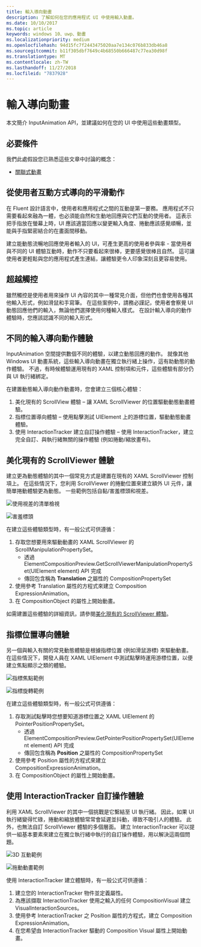 ```yaml
---
title: 輸入導向動畫
description: 了解如何在您的應用程式 UI 中使用輸入動畫。
ms.date: 10/10/2017
ms.topic: article
keywords: windows 10、uwp、動畫
ms.localizationpriority: medium
ms.openlocfilehash: 94d15fc7f2443475020aa7e134c076b833db46a8
ms.sourcegitcommit: b11f305dbf7649c4b68550b666487c77ea30d98f
ms.translationtype: MT
ms.contentlocale: zh-TW
ms.lasthandoff: 11/27/2018
ms.locfileid: "7837928"
---
```

# <a name="input-driven-animations"></a>輸入導向動畫

本文簡介 InputAnimation API，並建議如何在您的 UI 中使用這些動畫類型。

## <a name="prerequisites"></a>必要條件

我們此處假設您已熟悉這些文章中討論的概念：

- [關聯式動畫](relation-animations.md)

## <a name="smooth-motion-driven-from-user-interactions"></a>從使用者互動方式導向的平滑動作

在 Fluent 設計語言中，使用者和應用程式之間的互動是第一要務。 應用程式不只需要看起來融為一體，也必須能自然和生動地回應與它們互動的使用者。 這表示把手指放在螢幕上時，UI 應該適當回應以變更輸入角度、捲動應該感覺順暢，並能與手指緊密結合的在畫面間移動。

建立能動態流暢地回應使用者輸入的 UI，可產生更高的使用者參與率 - 當使用者與不同的 UI 體驗互動時，動作不只要看起來很棒，更要感覺很棒且自然。 這可讓使用者更輕鬆與您的應用程式產生連結，讓體驗更令人印象深刻且更容易使用。

## <a name="expanding-past-just-touch"></a>超越觸控

雖然觸控是使用者用來操作 UI 內容的其中一種常見介面，但他們也會使用各種其他輸入形式，例如滑鼠和手寫筆。 在這些案例中，請務必謹記，使用者會察覺 UI 動態回應他們的輸入，無論他們選擇使用何種輸入樣式。 在設計輸入導向的動作體驗時，您應該認識不同的輸入形式。

## <a name="different-input-driven-motion-experiences"></a>不同的輸入導向動作體驗

InputAnimation 空間提供數個不同的體驗，以建立動態回應的動作。 就像其他 Windows UI 動畫系統，這些輸入導向動畫在獨立執行緒上操作，這有助動態的動作體驗。 不過，有時候體驗運用現有的 XAML 控制項和元件，這些體驗有部分仍與 UI 執行緒綁定。

在建置動態輸入導向動作動畫時，您會建立三個核心體驗：

1. 美化現有的 ScrollView 體驗 – 讓 XAML ScrollViewer 的位置驅動動態動畫體驗。
1. 指標位置導向體驗 – 使用點擊測試 UIElement 上的游標位置，驅動動態動畫體驗。
1. 使用 InteractionTracker 建立自訂操作體驗 – 使用 InteractionTracker，建立完全自訂、與執行緒無關的操作體驗 (例如捲動/縮放畫布)。

## <a name="enhancing-existing-scrollviewer-experiences"></a>美化現有的 ScrollViewer 體驗

建立更為動態體驗的其中一個常見方式是建置在現有的 XAML ScrollViewer 控制項上。 在這些情況下，您利用 ScrollViewer 的捲動位置來建立額外 UI 元件，讓簡單捲動體驗更為動態。 一些範例包括自黏/害羞標頭和視差。

![使用視差的清單檢視](images/animation/parallax.gif)

![害羞標頭](images/animation/shy-header.gif)

在建立這些體驗類型時，有一般公式可供遵循：

1. 存取您想要用來驅動動畫的 XAML ScrollViewer 的 ScrollManipulationPropertySet。
    - 透過 ElementCompositionPreview.GetScrollViewerManipulationPropertySet(UIElement element) API 完成
    - 傳回包含稱為 **Translation** 之屬性的 CompositionPropertySet
1. 使用參考 Translation 屬性的方程式來建立 Composition ExpressionAnimation。
1. 在 CompositionObject 的屬性上開始動畫。

如需建置這些體驗的詳細資訊，請參閱[美化現有的 ScrollViewer 體驗](scroll-input-animations.md)。

## <a name="pointer-position-driven-experiences"></a>指標位置導向體驗

另一個與輸入有關的常見動態體驗是根據指標位置 (例如滑鼠游標) 來驅動動畫。 在這些情況下，開發人員在 XAML UIElement 中測試點擊時運用游標位置，以便建立焦點顯示之類的體驗。

![指標焦點範例](images/animation/spotlight-reveal.gif)

![指標旋轉範例](images/animation/pointer-rotate.gif)

在建立這些體驗類型時，有一般公式可供遵循：

1. 存取測試點擊時您想要知道游標位置之 XAML UIElement 的 PointerPositionPropertySet。
    - 透過 ElementCompositionPreview.GetPointerPositionPropertySet(UIElement element) API 完成
    - 傳回包含稱為 **Position** 之屬性的 CompositionPropertySet
1. 使用參考 Position 屬性的方程式來建立 CompositionExpressionAnimation。
1. 在 CompositionObject 的屬性上開始動畫。

## <a name="custom-manipulation-experiences-with-interactiontracker"></a>使用 InteractionTracker 自訂操作體驗

利用 XAML ScrollViewer 的其中一個挑戰是它繫結至 UI 執行緒。 因此，如果 UI 執行緒變得忙碌，捲動和縮放體驗常常會延遲並抖動，導致不吸引人的體驗。 此外，也無法自訂 ScrollViewer 體驗的多個層面。 建立 InteractionTracker 可以提供一組基本要素來建立在獨立執行緒中執行的自訂操作體驗，用以解決這兩個問題。

![3D 互動範例](images/animation/interactions-3d.gif)

![拖動動畫範例](images/animation/pull-to-animate.gif)

使用 InteractionTracker 建立體驗時，有一般公式可供遵循：

1. 建立您的 InteractionTracker 物件並定義屬性。
1. 為應該擷取 InteractionTracker 使用之輸入的任何 CompositionVisual 建立 VisualInteractionSources。
1. 使用參考 InteractionTracker 之 Position 屬性的方程式，建立 Composition ExpressionAnimation。
1. 在您希望由 InteractionTracker 驅動的 Composition Visual 屬性上開始動畫。
